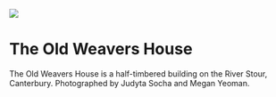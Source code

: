 <a href="https://juncture-digital.org"><img src="https://gitcdn.link/repo/jstor-labs/juncture/main/images/ve-button.png"></a>

<param ve-config header="header" main="now-and-then">

<param ve-compare manifest="gh:kent-map/images/then-and-now/The_Old_Weavers_House_1905.yaml" region="pct:4,9,95,95">
<param ve-compare manifest="gh:kent-map/images/then-and-now/The_Old_Weavers_House_2021.yaml" region="pct:0,1,99,99">

# The Old Weavers House

The Old Weavers House is a half-timbered building on the River Stour, Canterbury. Photographed by Judyta Socha and Megan Yeoman.

